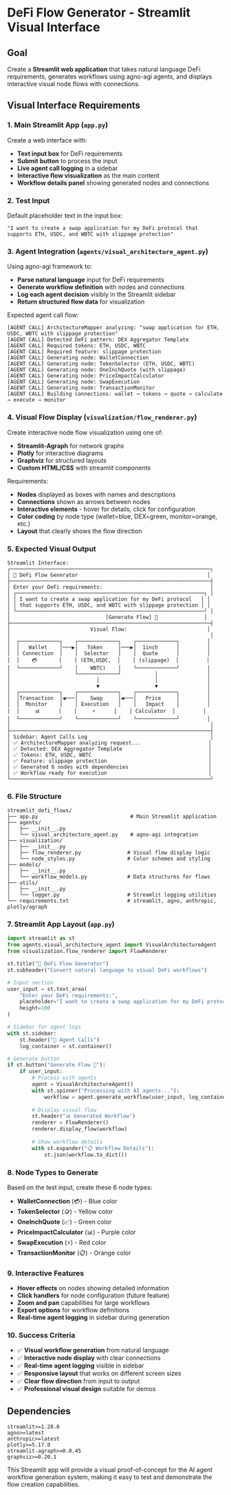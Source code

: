# DeFi Flow Generator - Streamlit Visual Interface

## Goal
Create a **Streamlit web application** that takes natural language DeFi requirements, generates workflows using agno-agi agents, and displays interactive visual node flows with connections.

## Visual Interface Requirements

### 1. Main Streamlit App (`app.py`)
Create a web interface with:
- **Text input box** for DeFi requirements
- **Submit button** to process the input
- **Live agent call logging** in a sidebar
- **Interactive flow visualization** as the main content
- **Workflow details panel** showing generated nodes and connections

### 2. Test Input
Default placeholder text in the input box:
```
"I want to create a swap application for my DeFi protocol that supports ETH, USDC, and WBTC with slippage protection"
```

### 3. Agent Integration (`agents/visual_architecture_agent.py`)
Using agno-agi framework to:
- **Parse natural language** input for DeFi requirements
- **Generate workflow definition** with nodes and connections
- **Log each agent decision** visibly in the Streamlit sidebar
- **Return structured flow data** for visualization

Expected agent call flow:
```
[AGENT CALL] ArchitectureMapper analyzing: "swap application for ETH, USDC, WBTC with slippage protection"
[AGENT CALL] Detected DeFi pattern: DEX Aggregator Template
[AGENT CALL] Required tokens: ETH, USDC, WBTC
[AGENT CALL] Required feature: slippage protection
[AGENT CALL] Generating node: WalletConnection
[AGENT CALL] Generating node: TokenSelector (ETH, USDC, WBTC)
[AGENT CALL] Generating node: OneInchQuote (with slippage)
[AGENT CALL] Generating node: PriceImpactCalculator
[AGENT CALL] Generating node: SwapExecution
[AGENT CALL] Generating node: TransactionMonitor
[AGENT CALL] Building connections: wallet → tokens → quote → calculate → execute → monitor
```

### 4. Visual Flow Display (`visualization/flow_renderer.py`)
Create interactive node flow visualization using one of:
- **Streamlit-Agraph** for network graphs
- **Plotly** for interactive diagrams
- **Graphviz** for structured layouts
- **Custom HTML/CSS** with streamlit components

Requirements:
- **Nodes** displayed as boxes with names and descriptions
- **Connections** shown as arrows between nodes
- **Interactive elements** - hover for details, click for configuration
- **Color coding** by node type (wallet=blue, DEX=green, monitor=orange, etc.)
- **Layout** that clearly shows the flow direction

### 5. Expected Visual Output
```
Streamlit Interface:
┌─────────────────────────────────────────────────────────────────┐
│ 🔄 DeFi Flow Generator                                          │
├─────────────────────────────────────────────────────────────────┤
│ Enter your DeFi requirements:                                   │
│ ┌─────────────────────────────────────────────────────────────┐ │
│ │ I want to create a swap application for my DeFi protocol   │ │
│ │ that supports ETH, USDC, and WBTC with slippage protection │ │
│ └─────────────────────────────────────────────────────────────┘ │
│                               [Generate Flow] 🚀               │
├─────────────────────────────────────────────────────────────────┤
│                          Visual Flow:                          │
│                                                                 │
│  ┌─────────────┐    ┌─────────────┐    ┌─────────────┐         │
│  │   Wallet    │───▶│   Token     │───▶│  1inch      │         │
│  │ Connection  │    │  Selector   │    │  Quote      │         │
│  │    💳       │    │ (ETH,USDC,  │    │ (slippage)  │         │
│  └─────────────┘    │    WBTC)    │    └─────────────┘         │
│                     └─────────────┘           │                │
│                            │                  │                │
│                            ▼                  ▼                │
│  ┌─────────────┐    ┌─────────────┐    ┌─────────────┐         │
│  │Transaction  │◀───│    Swap     │◀───│   Price     │         │
│  │  Monitor    │    │ Execution   │    │   Impact    │         │
│  │     📊      │    │     ⚡      │    │ Calculator  │         │
│  └─────────────┘    └─────────────┘    └─────────────┘         │
│                                                                 │
├─────────────────────────────────────────────────────────────────┤
│ Sidebar: Agent Calls Log                                        │
│ ✅ ArchitectureMapper analyzing request...                      │
│ ✅ Detected: DEX Aggregator Template                            │
│ ✅ Tokens: ETH, USDC, WBTC                                      │
│ ✅ Feature: slippage protection                                 │
│ ✅ Generated 6 nodes with dependencies                          │
│ ✅ Workflow ready for execution                                 │
└─────────────────────────────────────────────────────────────────┘
```

### 6. File Structure
```
streamlit_defi_flows/
├── app.py                              # Main Streamlit application
├── agents/
│   ├── __init__.py
│   └── visual_architecture_agent.py    # agno-agi integration
├── visualization/
│   ├── __init__.py
│   ├── flow_renderer.py               # Visual flow display logic
│   └── node_styles.py                 # Color schemes and styling
├── models/
│   ├── __init__.py
│   └── workflow_models.py             # Data structures for flows
├── utils/
│   ├── __init__.py
│   └── logger.py                      # Streamlit logging utilities
└── requirements.txt                   # streamlit, agno, anthropic, plotly/agraph
```

### 7. Streamlit App Layout (`app.py`)
```python
import streamlit as st
from agents.visual_architecture_agent import VisualArchitectureAgent
from visualization.flow_renderer import FlowRenderer

st.title("🔄 DeFi Flow Generator")
st.subheader("Convert natural language to visual DeFi workflows")

# Input section
user_input = st.text_area(
    "Enter your DeFi requirements:",
    placeholder="I want to create a swap application for my DeFi protocol that supports ETH, USDC, and WBTC with slippage protection",
    height=100
)

# Sidebar for agent logs
with st.sidebar:
    st.header("🤖 Agent Calls")
    log_container = st.container()

# Generate button
if st.button("Generate Flow 🚀"):
    if user_input:
        # Process with agents
        agent = VisualArchitectureAgent()
        with st.spinner("Processing with AI agents..."):
            workflow = agent.generate_workflow(user_input, log_container)
        
        # Display visual flow
        st.header("📊 Generated Workflow")
        renderer = FlowRenderer()
        renderer.display_flow(workflow)
        
        # Show workflow details
        with st.expander("📋 Workflow Details"):
            st.json(workflow.to_dict())
```

### 8. Node Types to Generate
Based on the test input, create these 6 node types:
- **WalletConnection** (💳) - Blue color
- **TokenSelector** (🪙) - Yellow color  
- **OneInchQuote** (📈) - Green color
- **PriceImpactCalculator** (📊) - Purple color
- **SwapExecution** (⚡) - Red color
- **TransactionMonitor** (📋) - Orange color

### 9. Interactive Features
- **Hover effects** on nodes showing detailed information
- **Click handlers** for node configuration (future feature)
- **Zoom and pan** capabilities for large workflows
- **Export options** for workflow definitions
- **Real-time agent logging** in sidebar during generation

### 10. Success Criteria
- ✅ **Visual workflow generation** from natural language
- ✅ **Interactive node display** with clear connections
- ✅ **Real-time agent logging** visible in sidebar
- ✅ **Responsive layout** that works on different screen sizes
- ✅ **Clear flow direction** from input to output
- ✅ **Professional visual design** suitable for demos

## Dependencies
```
streamlit>=1.28.0
agno>=latest
anthropic>=latest
plotly>=5.17.0
streamlit-agraph>=0.0.45
graphviz>=0.20.1
```

This Streamlit app will provide a visual proof-of-concept for the AI agent workflow generation system, making it easy to test and demonstrate the flow creation capabilities.